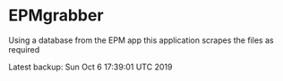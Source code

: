# EPMgrabber
Using a database from the EPM app this application scrapes the files as required


Latest backup: Sun Oct 6 17:39:01 UTC 2019
